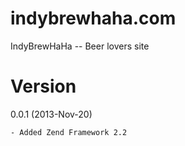 indybrewhaha.com
================

IndyBrewHaHa --  Beer lovers site

Version
=======
0.0.1 (2013-Nov-20)
	
	- Added Zend Framework 2.2
